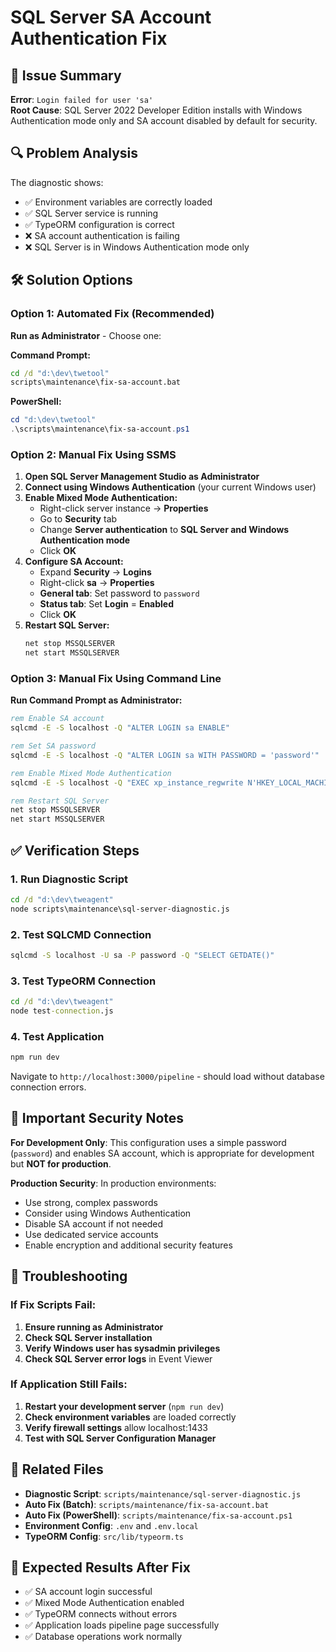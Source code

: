 # SQL Server SA Account Authentication Fix

## 🚨 Issue Summary

**Error**: `Login failed for user 'sa'`  
**Root Cause**: SQL Server 2022 Developer Edition installs with Windows Authentication mode only and SA account disabled by default for security.

## 🔍 Problem Analysis

The diagnostic shows:

- ✅ Environment variables are correctly loaded
- ✅ SQL Server service is running
- ✅ TypeORM configuration is correct
- ❌ SA account authentication is failing
- ❌ SQL Server is in Windows Authentication mode only

## 🛠️ Solution Options

### Option 1: Automated Fix (Recommended)

**Run as Administrator** - Choose one:

**Command Prompt:**

```cmd
cd /d "d:\dev\twetool"
scripts\maintenance\fix-sa-account.bat
```

**PowerShell:**

```powershell
cd "d:\dev\twetool"
.\scripts\maintenance\fix-sa-account.ps1
```

### Option 2: Manual Fix Using SSMS

1. **Open SQL Server Management Studio as Administrator**
2. **Connect using Windows Authentication** (your current Windows user)
3. **Enable Mixed Mode Authentication:**
   - Right-click server instance → **Properties**
   - Go to **Security** tab
   - Change **Server authentication** to **SQL Server and Windows Authentication mode**
   - Click **OK**
4. **Configure SA Account:**
   - Expand **Security** → **Logins**
   - Right-click **sa** → **Properties**
   - **General tab**: Set password to `password`
   - **Status tab**: Set **Login** = **Enabled**
   - Click **OK**
5. **Restart SQL Server:**
   ```cmd
   net stop MSSQLSERVER
   net start MSSQLSERVER
   ```

### Option 3: Manual Fix Using Command Line

**Run Command Prompt as Administrator:**

```cmd
rem Enable SA account
sqlcmd -E -S localhost -Q "ALTER LOGIN sa ENABLE"

rem Set SA password
sqlcmd -E -S localhost -Q "ALTER LOGIN sa WITH PASSWORD = 'password'"

rem Enable Mixed Mode Authentication
sqlcmd -E -S localhost -Q "EXEC xp_instance_regwrite N'HKEY_LOCAL_MACHINE', N'Software\Microsoft\MSSQLServer\MSSQLServer', N'LoginMode', REG_DWORD, 2"

rem Restart SQL Server
net stop MSSQLSERVER
net start MSSQLSERVER
```

## ✅ Verification Steps

### 1. Run Diagnostic Script

```cmd
cd /d "d:\dev\tweagent"
node scripts\maintenance\sql-server-diagnostic.js
```

### 2. Test SQLCMD Connection

```cmd
sqlcmd -S localhost -U sa -P password -Q "SELECT GETDATE()"
```

### 3. Test TypeORM Connection

```cmd
cd /d "d:\dev\tweagent"
node test-connection.js
```

### 4. Test Application

```cmd
npm run dev
```

Navigate to `http://localhost:3000/pipeline` - should load without database connection errors.

## 🚨 Important Security Notes

**For Development Only**: This configuration uses a simple password (`password`) and enables SA account, which is appropriate for development but **NOT for production**.

**Production Security**: In production environments:

- Use strong, complex passwords
- Consider using Windows Authentication
- Disable SA account if not needed
- Use dedicated service accounts
- Enable encryption and additional security features

## 🔄 Troubleshooting

### If Fix Scripts Fail:

1. **Ensure running as Administrator**
2. **Check SQL Server installation**
3. **Verify Windows user has sysadmin privileges**
4. **Check SQL Server error logs** in Event Viewer

### If Application Still Fails:

1. **Restart your development server** (`npm run dev`)
2. **Check environment variables** are loaded correctly
3. **Verify firewall settings** allow localhost:1433
4. **Test with SQL Server Configuration Manager**

## 📁 Related Files

- **Diagnostic Script**: `scripts/maintenance/sql-server-diagnostic.js`
- **Auto Fix (Batch)**: `scripts/maintenance/fix-sa-account.bat`
- **Auto Fix (PowerShell)**: `scripts/maintenance/fix-sa-account.ps1`
- **Environment Config**: `.env` and `.env.local`
- **TypeORM Config**: `src/lib/typeorm.ts`

## 🎯 Expected Results After Fix

- ✅ SA account login successful
- ✅ Mixed Mode Authentication enabled
- ✅ TypeORM connects without errors
- ✅ Application loads pipeline page successfully
- ✅ Database operations work normally
